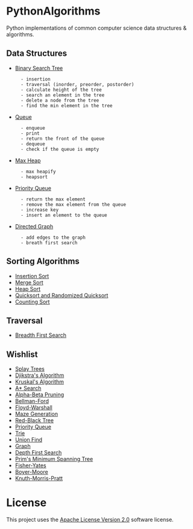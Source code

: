 # PythonAlgorithms

Python implementations of common computer science data structures & algorithms.

## Data Structures 
- [Binary Search Tree](binary_search_tree.py)
        
        - insertion
        - traversal (inorder, preorder, postorder)
        - calculate height of the tree
        - search an element in the tree
        - delete a node from the tree
        - find the min element in the tree
        
- [Queue](queue.py)
     
        - enqueue
        - print
        - return the front of the queue
        - dequeue
        - check if the queue is empty

- [Max Heap](maxheap.py)

        - max heapify
        - heapsort
        
- [Priority Queue](priority_queue.py)
    
        - return the max element
        - remove the max element from the queue
        - increase key
        - insert an element to the queue
        
- [Directed Graph](graph.py) 
        
        - add edges to the graph
        - breath first search

## Sorting Algorithms
- [Insertion Sort](insertion_sort.py)
- [Merge Sort](merge_sort.py)
- [Heap Sort](maxheap.py)
- [Quicksort and Randomized Quicksort](quick_sort.py)
- [Counting Sort](counting_sort.py)

## Traversal
- [Breadth First Search](graph.py)

## Wishlist

- [Splay Trees](https://en.wikipedia.org/wiki/Splay_tree)
- [Djikstra's Algorithm](https://en.wikipedia.org/wiki/Dijkstra%27s_algorithm)
- [Kruskal's Algorithm](https://en.wikipedia.org/wiki/Kruskal%27s_algorithm)
- [A* Search](https://en.wikipedia.org/wiki/A*_search_algorithm)
- [Alpha-Beta Pruning](https://en.wikipedia.org/wiki/Alpha–beta_pruning)
- [Bellman-Ford](https://en.wikipedia.org/wiki/Bellman–Ford_algorithm)
- [Floyd-Warshall](https://en.wikipedia.org/wiki/Floyd–Warshall_algorithm)
- [Maze Generation](https://en.wikipedia.org/wiki/Maze_generation_algorithm)
- [Red-Black Tree](https://en.wikipedia.org/wiki/Red–black_tree)
- [Priority Queue](https://en.wikipedia.org/wiki/Priority_queue)
- [Trie](https://en.wikipedia.org/wiki/Trie)
- [Union Find](https://en.wikipedia.org/wiki/Disjoint-set_data_structure)
- [Graph](https://en.wikipedia.org/wiki/Graph_(abstract_data_type))
- [Depth First Search](https://en.wikipedia.org/wiki/Depth-first_search)
- [Prim's Minimum Spanning Tree](https://en.wikipedia.org/wiki/Prim%27s_algorithm)
- [Fisher-Yates](https://en.wikipedia.org/wiki/Fisher–Yates_shuffle)
- [Boyer-Moore](https://en.wikipedia.org/wiki/Boyer–Moore_string_search_algorithm)
- [Knuth-Morris-Pratt](https://en.wikipedia.org/wiki/Knuth–Morris–Pratt_algorithm)

# License
This project uses the [Apache License Version 2.0](LICENSE) software license.
